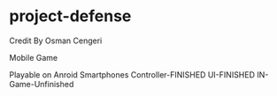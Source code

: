 # project-defense

Credit By Osman Cengeri

Mobile Game

Playable on Anroid Smartphones
Controller-FINISHED
UI-FINISHED
IN-Game-Unfinished

